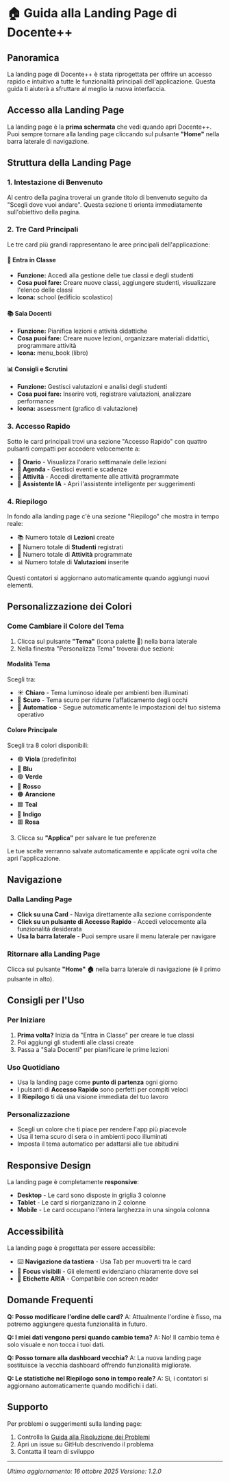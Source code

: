 # 🏠 Guida alla Landing Page di Docente++

## Panoramica

La landing page di Docente++ è stata riprogettata per offrire un accesso rapido e intuitivo a tutte le funzionalità principali dell'applicazione. Questa guida ti aiuterà a sfruttare al meglio la nuova interfaccia.

## Accesso alla Landing Page

La landing page è la **prima schermata** che vedi quando apri Docente++. Puoi sempre tornare alla landing page cliccando sul pulsante **"Home"** nella barra laterale di navigazione.

## Struttura della Landing Page

### 1. Intestazione di Benvenuto

Al centro della pagina troverai un grande titolo di benvenuto seguito da "Scegli dove vuoi andare". Questa sezione ti orienta immediatamente sull'obiettivo della pagina.

### 2. Tre Card Principali

Le tre card più grandi rappresentano le aree principali dell'applicazione:

#### 🏫 Entra in Classe
- **Funzione:** Accedi alla gestione delle tue classi e degli studenti
- **Cosa puoi fare:** Creare nuove classi, aggiungere studenti, visualizzare l'elenco delle classi
- **Icona:** school (edificio scolastico)

#### 📚 Sala Docenti  
- **Funzione:** Pianifica lezioni e attività didattiche
- **Cosa puoi fare:** Creare nuove lezioni, organizzare materiali didattici, programmare attività
- **Icona:** menu_book (libro)

#### 📊 Consigli e Scrutini
- **Funzione:** Gestisci valutazioni e analisi degli studenti
- **Cosa puoi fare:** Inserire voti, registrare valutazioni, analizzare performance
- **Icona:** assessment (grafico di valutazione)

### 3. Accesso Rapido

Sotto le card principali trovi una sezione "Accesso Rapido" con quattro pulsanti compatti per accedere velocemente a:
- **📅 Orario** - Visualizza l'orario settimanale delle lezioni
- **📆 Agenda** - Gestisci eventi e scadenze
- **📝 Attività** - Accedi direttamente alle attività programmate
- **🤖 Assistente IA** - Apri l'assistente intelligente per suggerimenti

### 4. Riepilogo

In fondo alla landing page c'è una sezione "Riepilogo" che mostra in tempo reale:
- 📚 Numero totale di **Lezioni** create
- 👥 Numero totale di **Studenti** registrati
- 📝 Numero totale di **Attività** programmate
- 📊 Numero totale di **Valutazioni** inserite

Questi contatori si aggiornano automaticamente quando aggiungi nuovi elementi.

## Personalizzazione dei Colori

### Come Cambiare il Colore del Tema

1. Clicca sul pulsante **"Tema"** (icona palette 🎨) nella barra laterale
2. Nella finestra "Personalizza Tema" troverai due sezioni:

#### Modalità Tema
Scegli tra:
- ☀️ **Chiaro** - Tema luminoso ideale per ambienti ben illuminati
- 🌙 **Scuro** - Tema scuro per ridurre l'affaticamento degli occhi
- 🔄 **Automatico** - Segue automaticamente le impostazioni del tuo sistema operativo

#### Colore Principale
Scegli tra 8 colori disponibili:
- 🟣 **Viola** (predefinito)
- 🔵 **Blu**
- 🟢 **Verde**
- 🔴 **Rosso**
- 🟠 **Arancione**
- 🟦 **Teal**
- 🔷 **Indigo**
- 🟥 **Rosa**

3. Clicca su **"Applica"** per salvare le tue preferenze

Le tue scelte verranno salvate automaticamente e applicate ogni volta che apri l'applicazione.

## Navigazione

### Dalla Landing Page
- **Click su una Card** - Naviga direttamente alla sezione corrispondente
- **Click su un pulsante di Accesso Rapido** - Accedi velocemente alla funzionalità desiderata
- **Usa la barra laterale** - Puoi sempre usare il menu laterale per navigare

### Ritornare alla Landing Page
Clicca sul pulsante **"Home" 🏠** nella barra laterale di navigazione (è il primo pulsante in alto).

## Consigli per l'Uso

### Per Iniziare
1. **Prima volta?** Inizia da "Entra in Classe" per creare le tue classi
2. Poi aggiungi gli studenti alle classi create
3. Passa a "Sala Docenti" per pianificare le prime lezioni

### Uso Quotidiano
- Usa la landing page come **punto di partenza** ogni giorno
- I pulsanti di **Accesso Rapido** sono perfetti per compiti veloci
- Il **Riepilogo** ti dà una visione immediata del tuo lavoro

### Personalizzazione
- Scegli un colore che ti piace per rendere l'app più piacevole
- Usa il tema scuro di sera o in ambienti poco illuminati
- Imposta il tema automatico per adattarsi alle tue abitudini

## Responsive Design

La landing page è completamente **responsive**:
- **Desktop** - Le card sono disposte in griglia 3 colonne
- **Tablet** - Le card si riorganizzano in 2 colonne  
- **Mobile** - Le card occupano l'intera larghezza in una singola colonna

## Accessibilità

La landing page è progettata per essere accessibile:
- ⌨️ **Navigazione da tastiera** - Usa Tab per muoverti tra le card
- 🎯 **Focus visibili** - Gli elementi evidenziano chiaramente dove sei
- 📢 **Etichette ARIA** - Compatibile con screen reader

## Domande Frequenti

**Q: Posso modificare l'ordine delle card?**
A: Attualmente l'ordine è fisso, ma potremo aggiungere questa funzionalità in futuro.

**Q: I miei dati vengono persi quando cambio tema?**
A: No! Il cambio tema è solo visuale e non tocca i tuoi dati.

**Q: Posso tornare alla dashboard vecchia?**
A: La nuova landing page sostituisce la vecchia dashboard offrendo funzionalità migliorate.

**Q: Le statistiche nel Riepilogo sono in tempo reale?**
A: Sì, i contatori si aggiornano automaticamente quando modifichi i dati.

## Supporto

Per problemi o suggerimenti sulla landing page:
1. Controlla la [Guida alla Risoluzione dei Problemi](TROUBLESHOOTING.md)
2. Apri un issue su GitHub descrivendo il problema
3. Contatta il team di sviluppo

---

*Ultimo aggiornamento: 16 ottobre 2025*
*Versione: 1.2.0*
